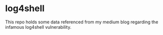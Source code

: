 # log4shell

This repo holds some data referenced from my medium blog regarding the infamous log4shell vulnerability.
